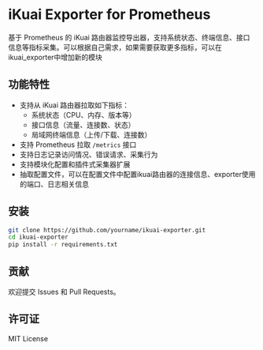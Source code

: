 # iKuai Exporter for Prometheus

基于 Prometheus 的 iKuai 路由器监控导出器，支持系统状态、终端信息、接口信息等指标采集。可以根据自己需求，如果需要获取更多指标，可以在ikuai_exporter中增加新的模块

##  功能特性

- 支持从 iKuai 路由器拉取如下指标：
  - 系统状态（CPU、内存、版本等）
  - 接口信息（流量、连接数、状态）
  - 局域网终端信息（上传/下载、连接数）
- 支持 Prometheus 拉取 `/metrics` 接口
- 支持日志记录访问情况、错误请求、采集行为
- 支持模块化配置和插件式采集器扩展
- 抽取配置文件，可以在配置文件中配置ikuai路由器的连接信息、exporter使用的端口、日志相关信息

##  安装

```bash
git clone https://github.com/yourname/ikuai-exporter.git
cd ikuai-exporter
pip install -r requirements.txt
```

## 贡献
欢迎提交 Issues 和 Pull Requests。

## 许可证
MIT License